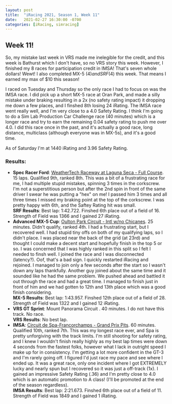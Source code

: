 ```yaml
---
layout: post
title:  "iRacing 2021, Season 1, Week 11"
date:   2021-02-27 16:30:00 -0700
categories: [iRacing, simracing]
---
```

## Week 11!

So, my mistake last week in VRS made me inelegible for the credit, and this week is Bathurst which I don't have, so no VRS story this week. However, I finished my 8 races for participation credit in IMSA! That's seven whole dollars! Wewt! I also completed MX-5 ($4) and SRF ($4) this week. That means I earned my max of $10 this season! 

I raced on Tuesday and Thursday so the only race I had to focus on was the IMSA race. I did pick up a short MX-5 race at Oran Park, and made a silly mistake under braking resulting in a 2x (no safety rating impact) it dropping me down a few places, and I finshed 8th losing 24 iRating. The IMSA race went really well, and I'm very close to a 4.0 Safety Rating. I think I'm going to do a Sim Lab Production Car Challenge race (40 minutes) which is a longer race and try to earn the remaining 0.04 safety rating to push me over 4.0. I did this race once in the past, and it's actually a good race, long distance, multiclass (although everyone was in MX-5s), and it's a good time.

As of Saturday I'm at 1440 iRating and 3.96 Safety Rating.

### Results:
* **Spec Racer Ford**: [WeatherTech Raceway at Laguna Seca - Full Course](https://members.iracing.com/membersite/member/EventResult.do?&subsessionid=37617787). 15 laps. Qualified 9th, ranked 8th. This was a bit of a frustrating race for me, I had multiple stupid mistakes, spinning 3 times in the corkscrew. I'm not a superstitious person but after the 2nd spin in front of the same driver I swear he was putting a "hex" on me! I passed him 3 times and all three times I missed my braking point at the top of the corkscrew. I was pretty happy with 6th, and the Saftey Rating hit was small.  
**SRF Results**: Best lap: 1:42.722. Finshed 6th place out of a field of 16. Strength of Field was 1366 and I gained 27 iRating.  
* **Advanced MX-5 Cup**: [Oulton Park Circuit - Intl w/no Chicanes](https://members.iracing.com/membersite/member/EventResult.do?&subsessionid=37584429). 25 minutes. Didn't qualify, ranked 4th. I had a frustrating start, but I recovered well. I had stupid tiny offs on both of my qualifying laps, so I didn't place. I was placed near the back of the grid (at 23rd) and thought I could make a decent start and hopefully finish in the top 5 or so. I was concerned that I was highly ranked in this split so I felt I needed to finsh well. I joined the race and I was disconnected (latency?). Oof, that's a bad sign. I quickly restarted iRacing and rejoined. I managed to join only a few seconds after the start so I wasn't down any laps thankfully. Another guy joined about the same time and it sounded like he had the same problem. We pushed ahead and battled it out through the race and had a great time. I managed to finish just in front of him and we had gotten to 12th and 13th place which was a good finish considering.  
**MX-5 Results**: Best lap: 1:43.957. Finshed 12th place out of a field of 28. Strength of Field was 1322 and I gained 12 iRating.
* **VRS GT Sprint**: Mount Panorama Circuit . 40 minutes. I do not have this track. No race.  
**VRS Results**: No best lap.
* **IMSA**: [Circuit de Spa-Francorchamps - Grand Prix Pits](https://members.iracing.com/membersite/member/EventResult.do?&subsessionid=37646593). 60 minutes. Qualified 10th, ranked 7th. This was my longest race ever, and Spa is pretty unforgiving with the track limits. I'm still shooting for safety rating, and I knew I wouldn't finish really highly as my best lap times were down 4 seconds from the fastest folks, however what I lack in outright speed I make up for in consistency. I'm getting a lot more confident in the GT-3 and I'm rarely going off. I figured I'd just race my pace and see where I ended up. It was a great race, only one incident where I got EXTREMELY lucky and nearly spun but I recovered so it was just a off-track (1x). I gained an impressive Safety Rating (.36) and I'm pretty close to 4.0 which is an automatic promotion to A class! (I'll be promoted at the end of the season regardless).  
**IMSA Results**: Best lap: 2:21.673. Finshed 6th place out of a field of 11. Strength of Field was 1849 and I gained 1 iRating.
